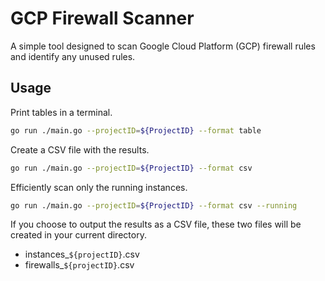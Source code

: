 # GCP Firewall Scanner

A simple tool designed to scan Google Cloud Platform (GCP) firewall rules and identify any unused rules.

## Usage

Print tables in a terminal.

```bash
go run ./main.go --projectID=${ProjectID} --format table
```

Create a CSV file with the results.

```bash
go run ./main.go --projectID=${ProjectID} --format csv
```

Efficiently scan only the running instances.

```bash
go run ./main.go --projectID=${ProjectID} --format csv --running
```


If you choose to output the results as a CSV file, these two files will be created in your current directory.
- instances_`${projectID}`.csv
- firewalls_`${projectID}`.csv
